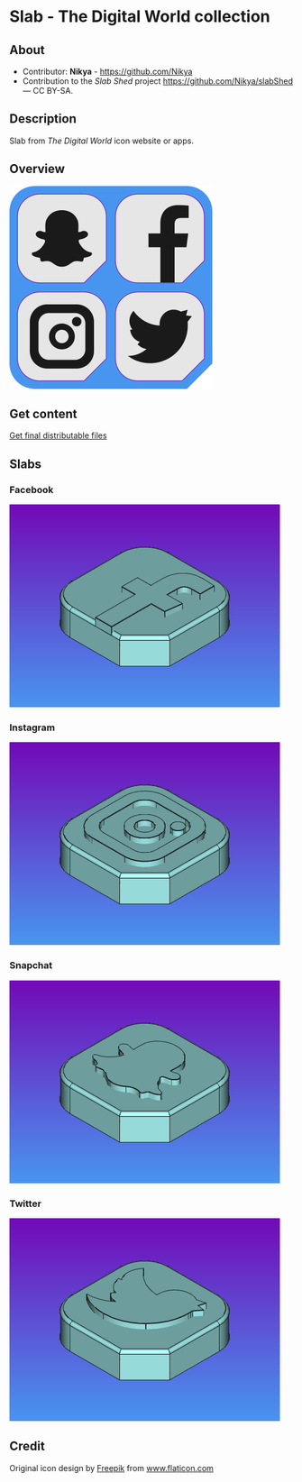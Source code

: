 # Slab - The Digital World collection

## About

- Contributor: **Nikya** - https://github.com/Nikya
- Contribution to the <em>Slab Shed</em> project <a xmlns:dct="http://purl.org/dc/terms/" href="https://github.com/Nikya/slabShed" rel="dct:source">https://github.com/Nikya/slabShed</a> — CC BY-SA.

## Description

Slab from _The Digital World_ icon website or apps.

## Overview

![Main overview](resources/overview1.png "the main overview of this Slab collection")

## Get content

[Get final distributable files](distributable)

## Slabs

### Facebook

![Facebook](resources/slab_digitalWorld_facebook.png)

### Instagram

![Facebook](resources/slab_digitalWorld_instagram.png)

### Snapchat

![Facebook](resources/slab_digitalWorld_snapchat.png)

### Twitter

![Facebook](resources/slab_digitalWorld_twitter.png)

## Credit

Original icon design by <a href="https://www.freepik.com" title="Freepik">Freepik</a> from <a href="https://www.flaticon.com/fr/" title="Flaticon">www.flaticon.com</a>
